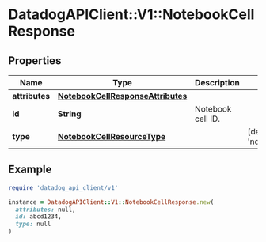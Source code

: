 # DatadogAPIClient::V1::NotebookCellResponse

## Properties

| Name | Type | Description | Notes |
| ---- | ---- | ----------- | ----- |
| **attributes** | [**NotebookCellResponseAttributes**](NotebookCellResponseAttributes.md) |  |  |
| **id** | **String** | Notebook cell ID. |  |
| **type** | [**NotebookCellResourceType**](NotebookCellResourceType.md) |  | [default to &#39;notebook_cells&#39;] |

## Example

```ruby
require 'datadog_api_client/v1'

instance = DatadogAPIClient::V1::NotebookCellResponse.new(
  attributes: null,
  id: abcd1234,
  type: null
)
```

